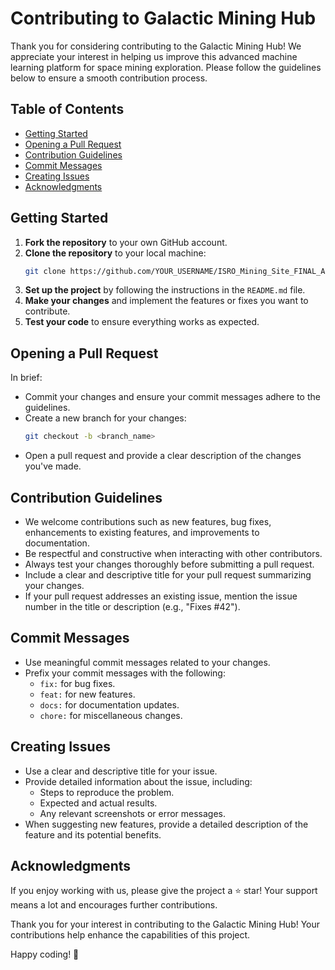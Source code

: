 
# Contributing to Galactic Mining Hub

Thank you for considering contributing to the Galactic Mining Hub! We appreciate your interest in helping us improve this advanced machine learning platform for space mining exploration. Please follow the guidelines below to ensure a smooth contribution process.

## Table of Contents
- [Getting Started](#getting-started)
- [Opening a Pull Request](#opening-a-pull-request)
- [Contribution Guidelines](#contribution-guidelines)
- [Commit Messages](#commit-messages)
- [Creating Issues](#creating-issues)
- [Acknowledgments](#acknowledgments)

## Getting Started

1. **Fork the repository** to your own GitHub account.
2. **Clone the repository** to your local machine:
   ```bash
   git clone https://github.com/YOUR_USERNAME/ISRO_Mining_Site_FINAL_APP.git
   ```
3. **Set up the project** by following the instructions in the `README.md` file.
4. **Make your changes** and implement the features or fixes you want to contribute.
5. **Test your code** to ensure everything works as expected.

## Opening a Pull Request

In brief:
- Commit your changes and ensure your commit messages adhere to the guidelines.
- Create a new branch for your changes:
  ```bash
  git checkout -b <branch_name>
  ```
- Open a pull request and provide a clear description of the changes you've made.

## Contribution Guidelines

- We welcome contributions such as new features, bug fixes, enhancements to existing features, and improvements to documentation.
- Be respectful and constructive when interacting with other contributors.
- Always test your changes thoroughly before submitting a pull request.
- Include a clear and descriptive title for your pull request summarizing your changes.
- If your pull request addresses an existing issue, mention the issue number in the title or description (e.g., "Fixes #42").

## Commit Messages

- Use meaningful commit messages related to your changes. 
- Prefix your commit messages with the following:
  - `fix:` for bug fixes.
  - `feat:` for new features.
  - `docs:` for documentation updates.
  - `chore:` for miscellaneous changes.

## Creating Issues

- Use a clear and descriptive title for your issue.
- Provide detailed information about the issue, including:
  - Steps to reproduce the problem.
  - Expected and actual results.
  - Any relevant screenshots or error messages.
- When suggesting new features, provide a detailed description of the feature and its potential benefits.

## Acknowledgments

If you enjoy working with us, please give the project a ⭐ star! Your support means a lot and encourages further contributions. 

Thank you for your interest in contributing to the Galactic Mining Hub! Your contributions help enhance the capabilities of this project. 

Happy coding! 🌌
